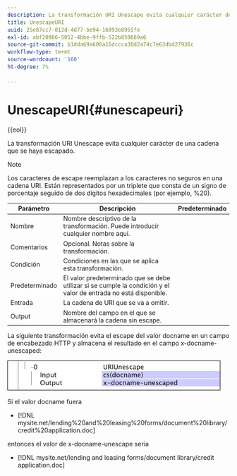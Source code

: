 ```yaml
---
description: La transformación URI Unescape evita cualquier carácter de una cadena que se haya escapado.
title: UnescapeURI
uuid: 25e87cc7-812d-4d77-be94-16093e8955fe
exl-id: abf20906-5052-4bbe-9ffb-522b850669a6
source-git-commit: b1dda69a606a16dccca30d2a74c7e63dbd27936c
workflow-type: tm+mt
source-wordcount: '160'
ht-degree: 7%

---
```


# UnescapeURI{#unescapeuri}

{{eol}}

La transformación URI Unescape evita cualquier carácter de una cadena que se haya escapado.

>[!NOTE]
>
>Los caracteres de escape reemplazan a los caracteres no seguros en una cadena URI. Están representados por un triplete que consta de un signo de porcentaje seguido de dos dígitos hexadecimales (por ejemplo, %20).

| Parámetro | Descripción | Predeterminado |
|---|---|---|
| Nombre | Nombre descriptivo de la transformación. Puede introducir cualquier nombre aquí. |  |
| Comentarios | Opcional. Notas sobre la transformación. |  |
| Condición | Condiciones en las que se aplica esta transformación. |  |
| Predeterminado | El valor predeterminado que se debe utilizar si se cumple la condición y el valor de entrada no está disponible. |  |
| Entrada | La cadena de URI que se va a omitir. |  |
| Output | Nombre del campo en el que se almacenará la cadena sin escape. |  |

La siguiente transformación evita el escape del valor docname en un campo de encabezado HTTP y almacena el resultado en el campo x-docname-unescaped:

![](assets/cfg_TransformationType_UnescapeURI.png)

Si el valor docname fuera

* [!DNL mysite.net/lending%20and%20leasing%20forms/document%20library/credit%20application.doc]

entonces el valor de x-docname-unescape sería

* [!DNL mysite.net/lending and leasing forms/document library/credit application.doc]
